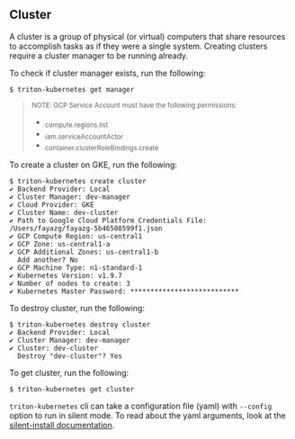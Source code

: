 ## Cluster

A cluster is a group of physical (or virtual) computers that share resources to accomplish tasks as if they were a single system. Creating clusters require a cluster manager to be running already.

To check if cluster manager exists, run the following:

```
$ triton-kubernetes get manager
```

> <sub>NOTE: GCP Service Account must have the following permissions:</sub>
> - <sub>compute.regions.list</sub>
> - <sub>iam.serviceAccountActor</sub>
> - <sub>container.clusterRoleBindings.create</sub>

To create a cluster on GKE, run the following:

```
$ triton-kubernetes create cluster
✔ Backend Provider: Local
✔ Cluster Manager: dev-manager
✔ Cloud Provider: GKE
✔ Cluster Name: dev-cluster
✔ Path to Google Cloud Platform Credentials File: /Users/fayazg/fayazg-5b46508599f1.json
✔ GCP Compute Region: us-central1
✔ GCP Zone: us-central1-a
✔ GCP Additional Zones: us-central1-b
  Add another? No
✔ GCP Machine Type: n1-standard-1
✔ Kubernetes Version: v1.9.7
✔ Number of nodes to create: 3
✔ Kubernetes Master Password: ***************************
```

To destroy cluster, run the following:

```
$ triton-kubernetes destroy cluster
✔ Backend Provider: Local
✔ Cluster Manager: dev-manager
✔ Cluster: dev-cluster
  Destroy "dev-cluster"? Yes
```

To get cluster, run the following:

```
$ triton-kubernetes get cluster
```


`triton-kubernetes` cli can take a configuration file (yaml) with `--config` option to run in silent mode. To read about the yaml arguments, look at the [silent-install documentation](https://github.com/joyent/triton-kubernetes/tree/master/docs/guide/silent-install-yaml.md).